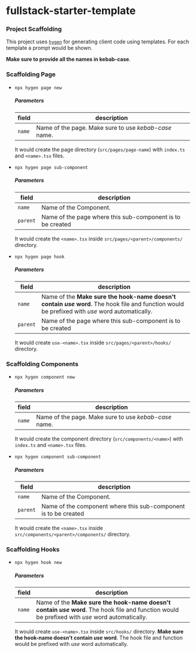 # fullstack-starter-template

### Project Scaffolding

This project uses [`hygen`](https://www.hygen.io/) for generating client code using templates. For each template a prompt would be shown.

**Make sure to provide all the names in kebab-case**.

### Scaffolding Page

- `npx hygen page new`

  ##### Parameters

  | field  | description                                           |
  | ------ | ----------------------------------------------------- |
  | `name` | Name of the page. Make sure to use _kebab-case_ name. |

  It would create the page directory (`src/pages/page-name`) with `index.ts` and `<name>.tsx` files.

- `npx hygen page sub-component`

  ##### Parameters

  | field    | description                                                |
  | -------- | ---------------------------------------------------------- |
  | `name`   | Name of the Component.                                     |
  | `parent` | Name of the page where this sub-component is to be created |

  It would create the `<name>.tsx` inside `src/pages/<parent>/components/` directory.

- `npx hygen page hook`

  ##### Parameters

  | field    | description                                                                                                                                     |
  | -------- | ----------------------------------------------------------------------------------------------------------------------------------------------- |
  | `name`   | Name of the **Make sure the hook-name doesn't contain _use_ word**. The hook file and function would be prefixed with _use_ word automatically. |
  | `parent` | Name of the page where this sub-component is to be created                                                                                      |

  It would create `use-<name>.tsx` inside `src/pages/<parent>/hooks/` directory.

### Scaffolding Components

- `npx hygen component new`

  ##### Parameters

  | field  | description                                           |
  | ------ | ----------------------------------------------------- |
  | `name` | Name of the page. Make sure to use _kebab-case_ name. |

  It would create the component directory (`src/components/<name>`) with `index.ts` and `<name>.tsx` files.

- `npx hygen component sub-component`

  ##### Parameters

  | field    | description                                                     |
  | -------- | --------------------------------------------------------------- |
  | `name`   | Name of the Component.                                          |
  | `parent` | Name of the component where this sub-component is to be created |

  It would create the `<name>.tsx` inside `src/components/<parent>/components/` directory.

### Scaffolding Hooks

- `npx hygen hook new`

  ##### Parameters

  | field  | description                                                                                                                                     |
  | ------ | ----------------------------------------------------------------------------------------------------------------------------------------------- |
  | `name` | Name of the **Make sure the hook-name doesn't contain _use_ word**. The hook file and function would be prefixed with _use_ word automatically. |

  It would create `use-<name>.tsx` inside `src/hooks/` directory. **Make sure the hook-name doesn't contain _use_ word**. The hook file and function would be prefixed with _use_ word automatically.
